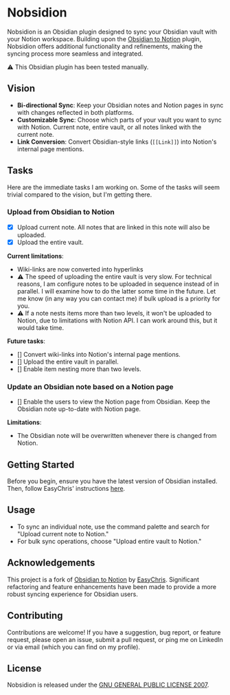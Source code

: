 # Nobsidion

Nobsidion is an Obsidian plugin designed to sync your Obsidian vault with your Notion workspace. Building upon the [Obsidian to Notion](https://github.com/EasyChris/obsidian-to-notion/) plugin, Nobsidion offers additional functionality and refinements, making the syncing process more seamless and integrated.

⚠️ This Obsidian plugin has been tested manually.

## Vision

-   **Bi-directional Sync**: Keep your Obsidian notes and Notion pages in sync with changes reflected in both platforms.
-   **Customizable Sync**: Choose which parts of your vault you want to sync with Notion. Current note, entire vault, or all notes linked with the current note.
-   **Link Conversion**: Convert Obsidian-style links (`[[Link]]`) into Notion's internal page mentions.

## Tasks

Here are the immediate tasks I am working on. Some of the tasks will seem trivial compared to the vision, but I'm getting there.

### Upload from Obsidian to Notion

-   [x] Upload current note. All notes that are linked in this note will also be uploaded.
-   [x] Upload the entire vault.

**Current limitations**:

-   Wiki-links are now converted into hyperlinks
-   ⚠️ The speed of uploading the entire vault is very slow. For technical reasons, I am configure notes to be uploaded in sequence instead of in parallel. I will examine how to do the latter some time in the future. Let me know (in any way you can contact me) if bulk upload is a priority for you.
-   ⚠️ If a note nests items more than two levels, it won't be uploaded to Notion, due to limitations with Notion API. I can work around this, but it would take time.

**Future tasks**:

-   [] Convert wiki-links into Notion's internal page mentions.
-   [] Upload the entire vault in parallel.
-   [] Enable item nesting more than two levels.

### Update an Obsidian note based on a Notion page

-   [] Enable the users to view the Notion page from Obsidian. Keep the Obsidian note up-to-date with Notion page.

**Limitations**:

-   The Obsidian note will be overwritten whenever there is changed from Notion.

## Getting Started

Before you begin, ensure you have the latest version of Obsidian installed. Then, follow EasyChris' instructions [here](https://github.com/EasyChris/obsidian-to-notion/tree/master).

## Usage

-   To sync an individual note, use the command palette and search for "Upload current note to Notion."
-   For bulk sync operations, choose "Upload entire vault to Notion."

## Acknowledgements

This project is a fork of [Obsidian to Notion](https://github.com/EasyChris/obsidian-to-notion/) by [EasyChris](https://github.com/EasyChris). Significant refactoring and feature enhancements have been made to provide a more robust syncing experience for Obsidian users.

## Contributing

Contributions are welcome! If you have a suggestion, bug report, or feature request, please open an issue, submit a pull request, or ping me on LinkedIn or via email (which you can find on my profile).

## License

Nobsidion is released under the [GNU GENERAL PUBLIC LICENSE 2007](LICENSE).
